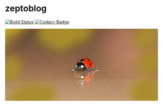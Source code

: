 zeptoblog
===

[![Build Status](https://travis-ci.org/io7m/zeptoblog.svg)](https://travis-ci.org/io7m/zeptoblog)
[![Codacy Badge](https://api.codacy.com/project/badge/Grade/6589f45ce9894044b13940a85aaf555c)](https://www.codacy.com/app/github_79/zeptoblog?utm_source=github.com&amp;utm_medium=referral&amp;utm_content=io7m/zeptoblog&amp;utm_campaign=Badge_Grade)

![zeptoblog](./src/site/resources/zeptoblog.jpg?raw=true)
